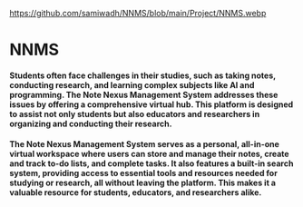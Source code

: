https://github.com/samiwadh/NNMS/blob/main/Project/NNMS.webp
# NNMS
#### Students often face challenges in their studies, such as taking notes, conducting research, and learning complex subjects like AI and programming. The Note Nexus Management System addresses these issues by offering a comprehensive virtual hub. This platform is designed to assist not only students but also educators and researchers in organizing and conducting their research.

#### The Note Nexus Management System serves as a personal, all-in-one virtual workspace where users can store and manage their notes, create and track to-do lists, and complete tasks. It also features a built-in search system, providing access to essential tools and resources needed for studying or research, all without leaving the platform. This makes it a valuable resource for students, educators, and researchers alike.
